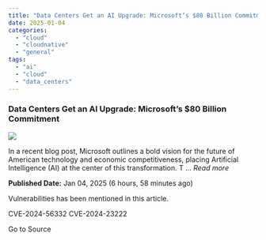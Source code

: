 ```yaml
---
title: "Data Centers Get an AI Upgrade: Microsoft’s $80 Billion Commitment"
date: 2025-01-04
categories: 
  - "cloud"
  - "cloudnative"
  - "general"
tags: 
  - "ai"
  - "cloud"
  - "data_centers"
---
```


### Data Centers Get an AI Upgrade: Microsoft’s $80 Billion Commitment

![](https://upload.cvefeed.io/news/22260/thumbnail.jpg)

In a recent blog post, Microsoft outlines a bold vision for the future of American technology and economic competitiveness, placing Artificial Intelligence (AI) at the center of this transformation. T ... _Read more_

**Published Date:** Jan 04, 2025 (6 hours, 58 minutes ago)

Vulnerabilities has been mentioned in this article.

CVE-2024-56332 CVE-2024-23222

Go to Source
